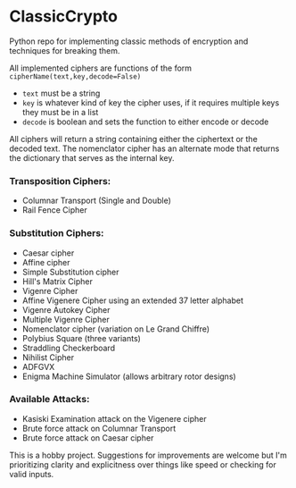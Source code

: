 # ClassicCrypto
Python repo for implementing classic methods of encryption and techniques for breaking them.

All implemented ciphers are functions of the form `cipherName(text,key,decode=False)`
*  `text` must be a string
*  `key` is whatever kind of key the cipher uses, if it requires multiple keys they must be in a list
*  `decode` is boolean and sets the function to either encode or decode

All ciphers will return a string containing either the ciphertext or the decoded text.
The nomenclator cipher has an alternate mode that returns the dictionary that serves as the internal key.

### Transposition Ciphers:
* Columnar Transport (Single and Double)
* Rail Fence Cipher

### Substitution Ciphers:
* Caesar cipher
* Affine cipher
* Simple Substitution cipher
* Hill's Matrix Cipher
* Vigenre Cipher
* Affine Vigenere Cipher using an extended 37 letter alphabet
* Vigenre Autokey Cipher
* Multiple Vigenre Cipher
* Nomenclator cipher (variation on Le Grand Chiffre)
* Polybius Square (three variants)
* Straddling Checkerboard
* Nihilist Cipher
* ADFGVX
* Enigma Machine Simulator (allows arbitrary rotor designs)

### Available Attacks:
* Kasiski Examination attack on the Vigenere cipher
* Brute force attack on Columnar Transport
* Brute force attack on Caesar cipher


This is a hobby project. Suggestions for improvements are welcome but I'm prioritizing clarity and explicitness over things like speed or checking for valid inputs.
